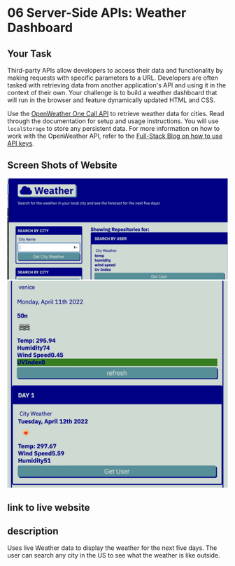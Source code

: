 # 06 Server-Side APIs: Weather Dashboard

## Your Task

Third-party APIs allow developers to access their data and functionality by making requests with specific parameters to a URL. Developers are often tasked with retrieving data from another application's API and using it in the context of their own. Your challenge is to build a weather dashboard that will run in the browser and feature dynamically updated HTML and CSS.

Use the [OpenWeather One Call API](https://openweathermap.org/api/one-call-api) to retrieve weather data for cities. Read through the documentation for setup and usage instructions. You will use `localStorage` to store any persistent data. For more information on how to work with the OpenWeather API, refer to the [Full-Stack Blog on how to use API keys](https://coding-boot-camp.github.io/full-stack/apis/how-to-use-api-keys).

## Screen Shots of Website

![img1](https://github.com/Jmaun22/weather-API/blob/9940e9a7f17e4cdfd9351cc2ba5408ae0b9e6ec6/Screen%20Shot%202022-04-11%20at%208.36.28%20PM.png)
![img2](https://github.com/Jmaun22/weather-API/blob/16d24aa40219cd850a94f24bc1c0e0e21f88879d/Screen%20Shot%202022-04-11%20at%208.36.44%20PM.png)

## link to live website

## description

Uses live Weather data to display the weather for the next five days. The user can search any city in the US to see what the weather is like outside.
